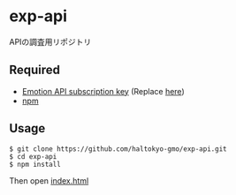 # exp-api
APIの調査用リポジトリ

## Required

- [Emotion API subscription key](https://www.microsoft.com/cognitive-services/en-US/subscriptions) (Replace [here](index.js#L76))
- [npm](https://www.npmjs.com/)

## Usage

```
$ git clone https://github.com/haltokyo-gmo/exp-api.git
$ cd exp-api
$ npm install
```

Then open [index.html](index.html)
